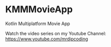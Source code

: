 # KMMMovieApp
Kotlin Multiplatform Movie App

Watch the video series on my Youtube Channel: https://www.youtube.com/mrdipcoding
